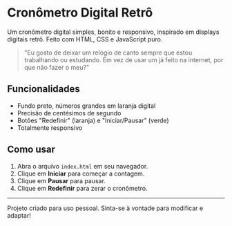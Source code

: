 # Cronômetro Digital Retrô

Um cronômetro digital simples, bonito e responsivo, inspirado em displays digitais retrô. Feito com HTML, CSS e JavaScript puro.

> "Eu gosto de deixar um relógio de canto sempre que estou trabalhando ou estudando. Em vez de usar um já feito na internet, por que não fazer o meu?"

## Funcionalidades
- Fundo preto, números grandes em laranja digital
- Precisão de centésimos de segundo
- Botões "Redefinir" (laranja) e "Iniciar/Pausar" (verde)
- Totalmente responsivo

## Como usar
1. Abra o arquivo `index.html` em seu navegador.
2. Clique em **Iniciar** para começar a contagem.
3. Clique em **Pausar** para pausar.
4. Clique em **Redefinir** para zerar o cronômetro.

---

Projeto criado para uso pessoal. Sinta-se à vontade para modificar e adaptar!